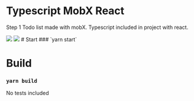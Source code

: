# Typescript MobX React

Step 1
Todo list made with mobX.
Typescript included in project with react.

<img src="https://www.vectorlogo.zone/logos/typescriptlang/typescriptlang-ar21.svg" />
<img src="https://www.vectorlogo.zone/logos/reactjs/reactjs-ar21.svg" />
# Start
### `yarn start`

# Build
### `yarn build`

No tests included
